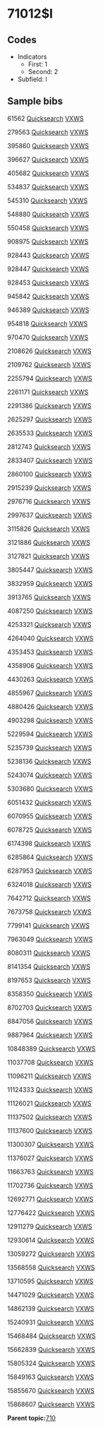 # 71012$l

## Codes

-   Indicators
    -   First: 1
    -   Second: 2
-   Subfield: l

## Sample bibs

61562 [Quicksearch](https://search.library.yale.edu/catalog/61562) [VXWS](http://prodorbis.library.yale.edu:7014/vxws/GetHoldingsService?bibId=61562)

279563 [Quicksearch](https://search.library.yale.edu/catalog/279563) [VXWS](http://prodorbis.library.yale.edu:7014/vxws/GetHoldingsService?bibId=279563)

395860 [Quicksearch](https://search.library.yale.edu/catalog/395860) [VXWS](http://prodorbis.library.yale.edu:7014/vxws/GetHoldingsService?bibId=395860)

396627 [Quicksearch](https://search.library.yale.edu/catalog/396627) [VXWS](http://prodorbis.library.yale.edu:7014/vxws/GetHoldingsService?bibId=396627)

405682 [Quicksearch](https://search.library.yale.edu/catalog/405682) [VXWS](http://prodorbis.library.yale.edu:7014/vxws/GetHoldingsService?bibId=405682)

534837 [Quicksearch](https://search.library.yale.edu/catalog/534837) [VXWS](http://prodorbis.library.yale.edu:7014/vxws/GetHoldingsService?bibId=534837)

545310 [Quicksearch](https://search.library.yale.edu/catalog/545310) [VXWS](http://prodorbis.library.yale.edu:7014/vxws/GetHoldingsService?bibId=545310)

548880 [Quicksearch](https://search.library.yale.edu/catalog/548880) [VXWS](http://prodorbis.library.yale.edu:7014/vxws/GetHoldingsService?bibId=548880)

550458 [Quicksearch](https://search.library.yale.edu/catalog/550458) [VXWS](http://prodorbis.library.yale.edu:7014/vxws/GetHoldingsService?bibId=550458)

908975 [Quicksearch](https://search.library.yale.edu/catalog/908975) [VXWS](http://prodorbis.library.yale.edu:7014/vxws/GetHoldingsService?bibId=908975)

928443 [Quicksearch](https://search.library.yale.edu/catalog/928443) [VXWS](http://prodorbis.library.yale.edu:7014/vxws/GetHoldingsService?bibId=928443)

928447 [Quicksearch](https://search.library.yale.edu/catalog/928447) [VXWS](http://prodorbis.library.yale.edu:7014/vxws/GetHoldingsService?bibId=928447)

928453 [Quicksearch](https://search.library.yale.edu/catalog/928453) [VXWS](http://prodorbis.library.yale.edu:7014/vxws/GetHoldingsService?bibId=928453)

945842 [Quicksearch](https://search.library.yale.edu/catalog/945842) [VXWS](http://prodorbis.library.yale.edu:7014/vxws/GetHoldingsService?bibId=945842)

946389 [Quicksearch](https://search.library.yale.edu/catalog/946389) [VXWS](http://prodorbis.library.yale.edu:7014/vxws/GetHoldingsService?bibId=946389)

954818 [Quicksearch](https://search.library.yale.edu/catalog/954818) [VXWS](http://prodorbis.library.yale.edu:7014/vxws/GetHoldingsService?bibId=954818)

970470 [Quicksearch](https://search.library.yale.edu/catalog/970470) [VXWS](http://prodorbis.library.yale.edu:7014/vxws/GetHoldingsService?bibId=970470)

2108626 [Quicksearch](https://search.library.yale.edu/catalog/2108626) [VXWS](http://prodorbis.library.yale.edu:7014/vxws/GetHoldingsService?bibId=2108626)

2109762 [Quicksearch](https://search.library.yale.edu/catalog/2109762) [VXWS](http://prodorbis.library.yale.edu:7014/vxws/GetHoldingsService?bibId=2109762)

2255794 [Quicksearch](https://search.library.yale.edu/catalog/2255794) [VXWS](http://prodorbis.library.yale.edu:7014/vxws/GetHoldingsService?bibId=2255794)

2261171 [Quicksearch](https://search.library.yale.edu/catalog/2261171) [VXWS](http://prodorbis.library.yale.edu:7014/vxws/GetHoldingsService?bibId=2261171)

2291386 [Quicksearch](https://search.library.yale.edu/catalog/2291386) [VXWS](http://prodorbis.library.yale.edu:7014/vxws/GetHoldingsService?bibId=2291386)

2625297 [Quicksearch](https://search.library.yale.edu/catalog/2625297) [VXWS](http://prodorbis.library.yale.edu:7014/vxws/GetHoldingsService?bibId=2625297)

2635533 [Quicksearch](https://search.library.yale.edu/catalog/2635533) [VXWS](http://prodorbis.library.yale.edu:7014/vxws/GetHoldingsService?bibId=2635533)

2812743 [Quicksearch](https://search.library.yale.edu/catalog/2812743) [VXWS](http://prodorbis.library.yale.edu:7014/vxws/GetHoldingsService?bibId=2812743)

2833407 [Quicksearch](https://search.library.yale.edu/catalog/2833407) [VXWS](http://prodorbis.library.yale.edu:7014/vxws/GetHoldingsService?bibId=2833407)

2860100 [Quicksearch](https://search.library.yale.edu/catalog/2860100) [VXWS](http://prodorbis.library.yale.edu:7014/vxws/GetHoldingsService?bibId=2860100)

2915239 [Quicksearch](https://search.library.yale.edu/catalog/2915239) [VXWS](http://prodorbis.library.yale.edu:7014/vxws/GetHoldingsService?bibId=2915239)

2976716 [Quicksearch](https://search.library.yale.edu/catalog/2976716) [VXWS](http://prodorbis.library.yale.edu:7014/vxws/GetHoldingsService?bibId=2976716)

2997637 [Quicksearch](https://search.library.yale.edu/catalog/2997637) [VXWS](http://prodorbis.library.yale.edu:7014/vxws/GetHoldingsService?bibId=2997637)

3115826 [Quicksearch](https://search.library.yale.edu/catalog/3115826) [VXWS](http://prodorbis.library.yale.edu:7014/vxws/GetHoldingsService?bibId=3115826)

3121886 [Quicksearch](https://search.library.yale.edu/catalog/3121886) [VXWS](http://prodorbis.library.yale.edu:7014/vxws/GetHoldingsService?bibId=3121886)

3127821 [Quicksearch](https://search.library.yale.edu/catalog/3127821) [VXWS](http://prodorbis.library.yale.edu:7014/vxws/GetHoldingsService?bibId=3127821)

3805447 [Quicksearch](https://search.library.yale.edu/catalog/3805447) [VXWS](http://prodorbis.library.yale.edu:7014/vxws/GetHoldingsService?bibId=3805447)

3832959 [Quicksearch](https://search.library.yale.edu/catalog/3832959) [VXWS](http://prodorbis.library.yale.edu:7014/vxws/GetHoldingsService?bibId=3832959)

3913765 [Quicksearch](https://search.library.yale.edu/catalog/3913765) [VXWS](http://prodorbis.library.yale.edu:7014/vxws/GetHoldingsService?bibId=3913765)

4087250 [Quicksearch](https://search.library.yale.edu/catalog/4087250) [VXWS](http://prodorbis.library.yale.edu:7014/vxws/GetHoldingsService?bibId=4087250)

4253321 [Quicksearch](https://search.library.yale.edu/catalog/4253321) [VXWS](http://prodorbis.library.yale.edu:7014/vxws/GetHoldingsService?bibId=4253321)

4264040 [Quicksearch](https://search.library.yale.edu/catalog/4264040) [VXWS](http://prodorbis.library.yale.edu:7014/vxws/GetHoldingsService?bibId=4264040)

4353453 [Quicksearch](https://search.library.yale.edu/catalog/4353453) [VXWS](http://prodorbis.library.yale.edu:7014/vxws/GetHoldingsService?bibId=4353453)

4358906 [Quicksearch](https://search.library.yale.edu/catalog/4358906) [VXWS](http://prodorbis.library.yale.edu:7014/vxws/GetHoldingsService?bibId=4358906)

4430263 [Quicksearch](https://search.library.yale.edu/catalog/4430263) [VXWS](http://prodorbis.library.yale.edu:7014/vxws/GetHoldingsService?bibId=4430263)

4855967 [Quicksearch](https://search.library.yale.edu/catalog/4855967) [VXWS](http://prodorbis.library.yale.edu:7014/vxws/GetHoldingsService?bibId=4855967)

4880426 [Quicksearch](https://search.library.yale.edu/catalog/4880426) [VXWS](http://prodorbis.library.yale.edu:7014/vxws/GetHoldingsService?bibId=4880426)

4903298 [Quicksearch](https://search.library.yale.edu/catalog/4903298) [VXWS](http://prodorbis.library.yale.edu:7014/vxws/GetHoldingsService?bibId=4903298)

5229594 [Quicksearch](https://search.library.yale.edu/catalog/5229594) [VXWS](http://prodorbis.library.yale.edu:7014/vxws/GetHoldingsService?bibId=5229594)

5235739 [Quicksearch](https://search.library.yale.edu/catalog/5235739) [VXWS](http://prodorbis.library.yale.edu:7014/vxws/GetHoldingsService?bibId=5235739)

5238136 [Quicksearch](https://search.library.yale.edu/catalog/5238136) [VXWS](http://prodorbis.library.yale.edu:7014/vxws/GetHoldingsService?bibId=5238136)

5243074 [Quicksearch](https://search.library.yale.edu/catalog/5243074) [VXWS](http://prodorbis.library.yale.edu:7014/vxws/GetHoldingsService?bibId=5243074)

5303680 [Quicksearch](https://search.library.yale.edu/catalog/5303680) [VXWS](http://prodorbis.library.yale.edu:7014/vxws/GetHoldingsService?bibId=5303680)

6051432 [Quicksearch](https://search.library.yale.edu/catalog/6051432) [VXWS](http://prodorbis.library.yale.edu:7014/vxws/GetHoldingsService?bibId=6051432)

6070955 [Quicksearch](https://search.library.yale.edu/catalog/6070955) [VXWS](http://prodorbis.library.yale.edu:7014/vxws/GetHoldingsService?bibId=6070955)

6078725 [Quicksearch](https://search.library.yale.edu/catalog/6078725) [VXWS](http://prodorbis.library.yale.edu:7014/vxws/GetHoldingsService?bibId=6078725)

6174398 [Quicksearch](https://search.library.yale.edu/catalog/6174398) [VXWS](http://prodorbis.library.yale.edu:7014/vxws/GetHoldingsService?bibId=6174398)

6285864 [Quicksearch](https://search.library.yale.edu/catalog/6285864) [VXWS](http://prodorbis.library.yale.edu:7014/vxws/GetHoldingsService?bibId=6285864)

6287953 [Quicksearch](https://search.library.yale.edu/catalog/6287953) [VXWS](http://prodorbis.library.yale.edu:7014/vxws/GetHoldingsService?bibId=6287953)

6324018 [Quicksearch](https://search.library.yale.edu/catalog/6324018) [VXWS](http://prodorbis.library.yale.edu:7014/vxws/GetHoldingsService?bibId=6324018)

7642712 [Quicksearch](https://search.library.yale.edu/catalog/7642712) [VXWS](http://prodorbis.library.yale.edu:7014/vxws/GetHoldingsService?bibId=7642712)

7673758 [Quicksearch](https://search.library.yale.edu/catalog/7673758) [VXWS](http://prodorbis.library.yale.edu:7014/vxws/GetHoldingsService?bibId=7673758)

7799141 [Quicksearch](https://search.library.yale.edu/catalog/7799141) [VXWS](http://prodorbis.library.yale.edu:7014/vxws/GetHoldingsService?bibId=7799141)

7963049 [Quicksearch](https://search.library.yale.edu/catalog/7963049) [VXWS](http://prodorbis.library.yale.edu:7014/vxws/GetHoldingsService?bibId=7963049)

8080311 [Quicksearch](https://search.library.yale.edu/catalog/8080311) [VXWS](http://prodorbis.library.yale.edu:7014/vxws/GetHoldingsService?bibId=8080311)

8141354 [Quicksearch](https://search.library.yale.edu/catalog/8141354) [VXWS](http://prodorbis.library.yale.edu:7014/vxws/GetHoldingsService?bibId=8141354)

8197653 [Quicksearch](https://search.library.yale.edu/catalog/8197653) [VXWS](http://prodorbis.library.yale.edu:7014/vxws/GetHoldingsService?bibId=8197653)

8358350 [Quicksearch](https://search.library.yale.edu/catalog/8358350) [VXWS](http://prodorbis.library.yale.edu:7014/vxws/GetHoldingsService?bibId=8358350)

8702703 [Quicksearch](https://search.library.yale.edu/catalog/8702703) [VXWS](http://prodorbis.library.yale.edu:7014/vxws/GetHoldingsService?bibId=8702703)

8847056 [Quicksearch](https://search.library.yale.edu/catalog/8847056) [VXWS](http://prodorbis.library.yale.edu:7014/vxws/GetHoldingsService?bibId=8847056)

9887964 [Quicksearch](https://search.library.yale.edu/catalog/9887964) [VXWS](http://prodorbis.library.yale.edu:7014/vxws/GetHoldingsService?bibId=9887964)

10848389 [Quicksearch](https://search.library.yale.edu/catalog/10848389) [VXWS](http://prodorbis.library.yale.edu:7014/vxws/GetHoldingsService?bibId=10848389)

11037708 [Quicksearch](https://search.library.yale.edu/catalog/11037708) [VXWS](http://prodorbis.library.yale.edu:7014/vxws/GetHoldingsService?bibId=11037708)

11096211 [Quicksearch](https://search.library.yale.edu/catalog/11096211) [VXWS](http://prodorbis.library.yale.edu:7014/vxws/GetHoldingsService?bibId=11096211)

11124333 [Quicksearch](https://search.library.yale.edu/catalog/11124333) [VXWS](http://prodorbis.library.yale.edu:7014/vxws/GetHoldingsService?bibId=11124333)

11126021 [Quicksearch](https://search.library.yale.edu/catalog/11126021) [VXWS](http://prodorbis.library.yale.edu:7014/vxws/GetHoldingsService?bibId=11126021)

11137502 [Quicksearch](https://search.library.yale.edu/catalog/11137502) [VXWS](http://prodorbis.library.yale.edu:7014/vxws/GetHoldingsService?bibId=11137502)

11137600 [Quicksearch](https://search.library.yale.edu/catalog/11137600) [VXWS](http://prodorbis.library.yale.edu:7014/vxws/GetHoldingsService?bibId=11137600)

11300307 [Quicksearch](https://search.library.yale.edu/catalog/11300307) [VXWS](http://prodorbis.library.yale.edu:7014/vxws/GetHoldingsService?bibId=11300307)

11376027 [Quicksearch](https://search.library.yale.edu/catalog/11376027) [VXWS](http://prodorbis.library.yale.edu:7014/vxws/GetHoldingsService?bibId=11376027)

11663763 [Quicksearch](https://search.library.yale.edu/catalog/11663763) [VXWS](http://prodorbis.library.yale.edu:7014/vxws/GetHoldingsService?bibId=11663763)

11702736 [Quicksearch](https://search.library.yale.edu/catalog/11702736) [VXWS](http://prodorbis.library.yale.edu:7014/vxws/GetHoldingsService?bibId=11702736)

12692771 [Quicksearch](https://search.library.yale.edu/catalog/12692771) [VXWS](http://prodorbis.library.yale.edu:7014/vxws/GetHoldingsService?bibId=12692771)

12776422 [Quicksearch](https://search.library.yale.edu/catalog/12776422) [VXWS](http://prodorbis.library.yale.edu:7014/vxws/GetHoldingsService?bibId=12776422)

12911279 [Quicksearch](https://search.library.yale.edu/catalog/12911279) [VXWS](http://prodorbis.library.yale.edu:7014/vxws/GetHoldingsService?bibId=12911279)

12930614 [Quicksearch](https://search.library.yale.edu/catalog/12930614) [VXWS](http://prodorbis.library.yale.edu:7014/vxws/GetHoldingsService?bibId=12930614)

13059272 [Quicksearch](https://search.library.yale.edu/catalog/13059272) [VXWS](http://prodorbis.library.yale.edu:7014/vxws/GetHoldingsService?bibId=13059272)

13568558 [Quicksearch](https://search.library.yale.edu/catalog/13568558) [VXWS](http://prodorbis.library.yale.edu:7014/vxws/GetHoldingsService?bibId=13568558)

13710595 [Quicksearch](https://search.library.yale.edu/catalog/13710595) [VXWS](http://prodorbis.library.yale.edu:7014/vxws/GetHoldingsService?bibId=13710595)

14471029 [Quicksearch](https://search.library.yale.edu/catalog/14471029) [VXWS](http://prodorbis.library.yale.edu:7014/vxws/GetHoldingsService?bibId=14471029)

14862139 [Quicksearch](https://search.library.yale.edu/catalog/14862139) [VXWS](http://prodorbis.library.yale.edu:7014/vxws/GetHoldingsService?bibId=14862139)

15240931 [Quicksearch](https://search.library.yale.edu/catalog/15240931) [VXWS](http://prodorbis.library.yale.edu:7014/vxws/GetHoldingsService?bibId=15240931)

15468484 [Quicksearch](https://search.library.yale.edu/catalog/15468484) [VXWS](http://prodorbis.library.yale.edu:7014/vxws/GetHoldingsService?bibId=15468484)

15662839 [Quicksearch](https://search.library.yale.edu/catalog/15662839) [VXWS](http://prodorbis.library.yale.edu:7014/vxws/GetHoldingsService?bibId=15662839)

15805324 [Quicksearch](https://search.library.yale.edu/catalog/15805324) [VXWS](http://prodorbis.library.yale.edu:7014/vxws/GetHoldingsService?bibId=15805324)

15849163 [Quicksearch](https://search.library.yale.edu/catalog/15849163) [VXWS](http://prodorbis.library.yale.edu:7014/vxws/GetHoldingsService?bibId=15849163)

15855670 [Quicksearch](https://search.library.yale.edu/catalog/15855670) [VXWS](http://prodorbis.library.yale.edu:7014/vxws/GetHoldingsService?bibId=15855670)

15868607 [Quicksearch](https://search.library.yale.edu/catalog/15868607) [VXWS](http://prodorbis.library.yale.edu:7014/vxws/GetHoldingsService?bibId=15868607)

**Parent topic:**[710](../../tags/710/710.md)

